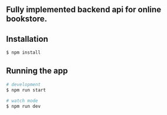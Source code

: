 ## Fully implemented backend api for online bookstore.

## Installation

```bash
$ npm install
```

## Running the app

```bash
# development
$ npm run start

# watch mode
$ npm run dev
```


